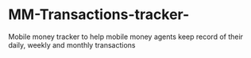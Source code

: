 # MM-Transactions-tracker-
Mobile money tracker to help mobile money agents keep record of their daily, weekly and monthly transactions 
